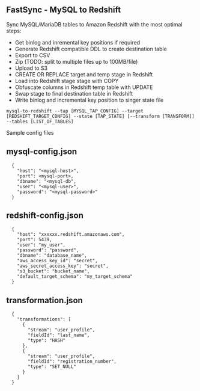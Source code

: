 FastSync - MySQL to Redshift
----------------------------

Sync MySQL/MariaDB tables to Amazon Redshift with the most optimal steps:

* Get binlog and inremental key positions if required 
* Generate Redshift compatible DDL to create destination table
* Export to CSV
* Zip (TODO: split to multiple files up to 100MB/file)
* Upload to S3
* CREATE OR REPLACE target and temp stage in Redshift
* Load into Redshift stage stage with COPY
* Obfuscate columns in Redshift temp table with UPDATE
* Swap stage to final destination table in Redshift
* Write binlog and incremental key position to singer state file

`mysql-to-redshift --tap [MYSQL_TAP_CONFIG] --target [REDSHIFT_TARGET_CONFIG] --state [TAP_STATE] [--transform [TRANSFORM]] --tables [LIST_OF_TABLES]`

Sample config files

## mysql-config.json

```
  {
    "host": "<mysql-host>",
    "port": <mysql-port>,
    "dbname": "<mysql-db",
    "user": "<mysql-user>",
    "password": "<mysql-password>"
  }
```

## redshift-config.json

```
  {
    "host": "xxxxxx.redshift.amazonaws.com",
    "port": 5439,
    "user": "my_user",
    "password": "password",
    "dbname": "database_name",
    "aws_access_key_id": "secret",
    "aws_secret_access_key": "secret",
    "s3_bucket": "bucket_name",
    "default_target_schema": "my_target_schema"
  }
```

## transformation.json

```
  {
    "transformations": [
      {
        "stream": "user_profile",
        "fieldId": "last_name",
        "type": "HASH"
      },
      {
        "stream": "user_profile",
        "fieldId": "registration_number",
        "type": "SET_NULL"
      }
    }
  }
```
